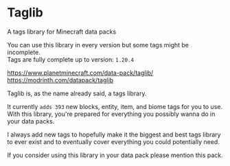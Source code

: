 # Taglib
A tags library for Minecraft data packs

You can use this library in every version but some tags might be incomplete.<br>
Tags are fully complete up to version: `1.20.4`

https://www.planetminecraft.com/data-pack/taglib/<br>
https://modrinth.com/datapack/taglib

Taglib is, as the name already said, a tags library.

It currently `adds 393` new blocks, entity, item, and biome tags for you to use.
With this library, you're prepared for everything you possibly wanna do in your data packs.

I always add new tags to hopefully make it the biggest and best tags library to ever exist
and to eventually cover everything you could potentially need.

If you consider using this library in your data pack please mention this pack.

